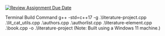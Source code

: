 [![Review Assignment Due Date](https://classroom.github.com/assets/deadline-readme-button-24ddc0f5d75046c5622901739e7c5dd533143b0c8e959d652212380cedb1ea36.svg)](https://classroom.github.com/a/vUOavAaf)

Terminal Build Command
g++ -std=c++17 -g .\literature-project.cpp .\lit_cat_utils.cpp .\authors.cpp .\authorlist.cpp .\literature-element.cpp .\book.cpp -o .\literature-project
(Note: Built using a Windows 11 machine.)